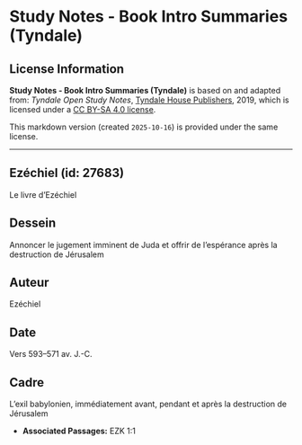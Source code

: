 # Study Notes - Book Intro Summaries (Tyndale)

## License Information

**Study Notes - Book Intro Summaries (Tyndale)** is based on and adapted from: _Tyndale Open Study Notes_, [Tyndale House Publishers](https://tyndaleopenresources.com/), 2019, which is licensed under a [CC BY-SA 4.0 license](https://creativecommons.org/licenses/by-sa/4.0/legalcode.en).

This markdown version (created `2025-10-16`) is provided under the same license.



--------------------------------

## Ezéchiel (id: 27683)

Le livre d’Ezéchiel

Dessein
-------

Annoncer le jugement imminent de Juda et offrir de l’espérance après la destruction de Jérusalem

Auteur
------

Ezéchiel

Date
----

Vers 593–571 av. J.\-C.

Cadre
-----

L’exil babylonien, immédiatement avant, pendant et après la destruction de Jérusalem

* **Associated Passages:** EZK 1:1

